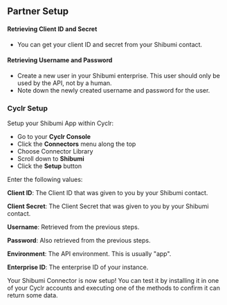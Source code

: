 
## Partner Setup

#### Retrieving Client ID and Secret
* You can get your client ID and secret from your Shibumi contact.

#### Retrieving Username and Password
* Create a new user in your Shibumi enterprise. This user should only be used by the API, not by a human.
* Note down the newly created username and password for the user.

### Cyclr Setup

Setup your Shibumi App within Cyclr:

*   Go to your **Cyclr Console**
*   Click the **Connectors** menu along the top
*   Choose Connector Library
*   Scroll down to **Shibumi**
*   Click the **Setup** button

Enter the following values:

**Client ID**: The Client ID that was given to you by your Shibumi contact.

**Client Secret**:  The Client Secret that was given to you by your Shibumi contact.

**Username**: Retrieved from the previous steps.

**Password**: Also retrieved from the previous steps.

**Environment**: The API environment. This is usually "app".

**Enterprise ID**: The enterprise ID of your instance.


Your Shibumi Connector is now setup! You can test it by installing it in one of your Cyclr accounts and executing one of the methods to confirm it can return some data.
